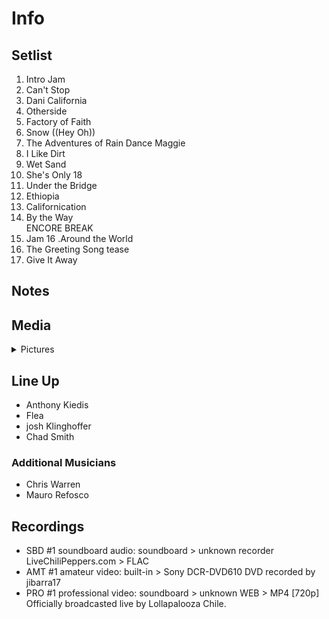 # Info

## Setlist

1. Intro Jam
2. Can't Stop
3. Dani California
4. Otherside
5. Factory of Faith
6. Snow ((Hey Oh))
7. The Adventures of Rain Dance Maggie
8. I Like Dirt
9. Wet Sand
10. She's Only 18
11. Under the Bridge
12. Ethiopia
13. Californication
14. By the Way
<br> ENCORE BREAK
15. Jam
16 .Around the World
17. The Greeting Song tease
18. Give It Away

## Notes

## Media 

<details>
  <summary>Pictures</summary>
  <img alt="Setlist" title="Setlist" src="_.jpg" height="200" />
</details>

## Line Up

* Anthony Kiedis
* Flea
* josh Klinghoffer
* Chad Smith

### Additional Musicians

* Chris Warren  
* Mauro Refosco

## Recordings

* SBD #1 soundboard audio: soundboard > unknown recorder LiveChiliPeppers.com > FLAC  
* AMT #1 amateur video: built-in > Sony DCR-DVD610 DVD recorded by jibarra17
* PRO #1 professional video: soundboard > unknown WEB > MP4 [720p] Officially broadcasted live by Lollapalooza Chile.
